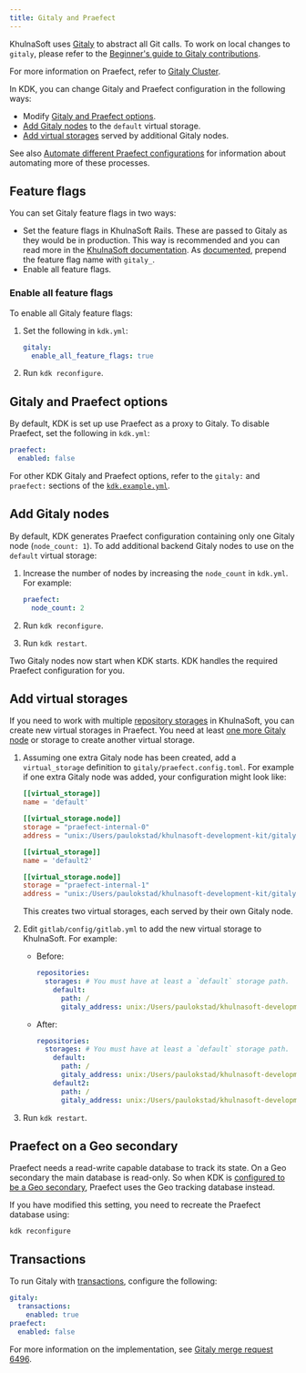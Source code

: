 ```yaml
---
title: Gitaly and Praefect
---
```


KhulnaSoft uses [Gitaly](https://docs.gitlab.com/ee/administration/gitaly/index.html) to abstract all
Git calls. To work on local changes to `gitaly`, please refer to the
[Beginner's guide to Gitaly contributions](https://gitlab.com/gitlab-org/gitaly/blob/master/doc/beginners_guide.md).

For more information on Praefect, refer to
[Gitaly Cluster](https://docs.gitlab.com/ee/administration/gitaly/praefect.html).

In KDK, you can change Gitaly and Praefect configuration in the following ways:

- Modify [Gitaly and Praefect options](#gitaly-and-praefect-options).
- [Add Gitaly nodes](#add-gitaly-nodes) to the `default` virtual storage.
- [Add virtual storages](#add-virtual-storages) served by additional Gitaly nodes.

See also [Automate different Praefect configurations](https://github.com/khulnasoft-lab/khulnasoft-development-kit/-/issues/827)
for information about automating more of these processes.

## Feature flags

You can set Gitaly feature flags in two ways:

- Set the feature flags in KhulnaSoft Rails. These are passed to Gitaly as they would be in production. This way is recommended and you can
  read more in the [KhulnaSoft documentation](https://docs.gitlab.com/ee/development/feature_flags/). As
  [documented](https://gitlab.com/gitlab-org/gitaly/-/blob/master/doc/PROCESS.md#use-and-limitations), prepend the feature flag name
  with `gitaly_`.
- Enable all feature flags.

### Enable all feature flags

To enable all Gitaly feature flags:

1. Set the following in `kdk.yml`:

   ```yaml
   gitaly:
     enable_all_feature_flags: true
   ```

1. Run `kdk reconfigure`.

## Gitaly and Praefect options

By default, KDK is set up use Praefect as a proxy to Gitaly. To disable Praefect, set the following
in `kdk.yml`:

```yaml
praefect:
  enabled: false
```

For other KDK Gitaly and Praefect options, refer to the `gitaly:` and `praefect:` sections of the
[`kdk.example.yml`](https://github.com/khulnasoft-lab/khulnasoft-development-kit/-/blob/master/kdk.example.yml).

## Add Gitaly nodes

By default, KDK generates Praefect configuration containing only one Gitaly node (`node_count: 1`).
To add additional backend Gitaly nodes to use on the `default` virtual storage:

1. Increase the number of nodes by increasing the `node_count` in `kdk.yml`. For example:

   ```yaml
   praefect:
     node_count: 2
   ```

1. Run `kdk reconfigure`.
1. Run `kdk restart`.

Two Gitaly nodes now start when KDK starts. KDK handles the required Praefect configuration for you.

## Add virtual storages

If you need to work with multiple [repository storages](https://docs.gitlab.com/ee/administration/repository_storage_types.html) in KhulnaSoft, you can create new virtual storages in
Praefect. You need at least [one more Gitaly node](#add-gitaly-nodes) or storage to create another
virtual storage.

1. Assuming one extra Gitaly node has been created, add a `virtual_storage` definition to
   `gitaly/praefect.config.toml`. For example if one extra Gitaly node was added, your
   configuration might look like:

   ```toml
   [[virtual_storage]]
   name = 'default'

   [[virtual_storage.node]]
   storage = "praefect-internal-0"
   address = "unix:/Users/paulokstad/khulnasoft-development-kit/gitaly-praefect-0.socket"

   [[virtual_storage]]
   name = 'default2'

   [[virtual_storage.node]]
   storage = "praefect-internal-1"
   address = "unix:/Users/paulokstad/khulnasoft-development-kit/gitaly-praefect-1.socket"
   ```

   This creates two virtual storages, each served by their own Gitaly node.

1. Edit `gitlab/config/gitlab.yml` to add the new virtual storage to KhulnaSoft. For example:

   - Before:

     ```yaml
     repositories:
       storages: # You must have at least a `default` storage path.
         default:
           path: /
           gitaly_address: unix:/Users/paulokstad/khulnasoft-development-kit/praefect.socket
     ```

   - After:

     ```yaml
     repositories:
       storages: # You must have at least a `default` storage path.
         default:
           path: /
           gitaly_address: unix:/Users/paulokstad/khulnasoft-development-kit/praefect.socket
         default2:
           path: /
           gitaly_address: unix:/Users/paulokstad/khulnasoft-development-kit/praefect.socket
     ```

1. Run `kdk restart`.

## Praefect on a Geo secondary

Praefect needs a read-write capable database to track its state. On a Geo
secondary the main database is read-only. So when KDK is
[configured to be a Geo secondary](geo/advanced_installation.md#secondary),
Praefect uses the Geo tracking database instead.

If you have modified this setting, you need to recreate the Praefect database
using:

```shell
kdk reconfigure
```

## Transactions

To run Gitaly with [transactions](https://docs.gitlab.com/ee/architecture/blueprints/gitaly_transaction_management/),
configure the following:

```yaml
gitaly:
  transactions:
    enabled: true
praefect:
  enabled: false
```

For more information on the implementation, see
[Gitaly merge request 6496](https://gitlab.com/gitlab-org/gitaly/-/merge_requests/6496).

